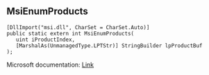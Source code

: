 ## MsiEnumProducts

```
[DllImport("msi.dll", CharSet = CharSet.Auto)]
public static extern int MsiEnumProducts(
   uint iProductIndex,
   [MarshalAs(UnmanagedType.LPTStr)] StringBuilder lpProductBuf
);
```

Microsoft documentation: [Link](https://docs.microsoft.com/en-us/windows/win32/api/msi/nf-msi-msienumproductsw)

